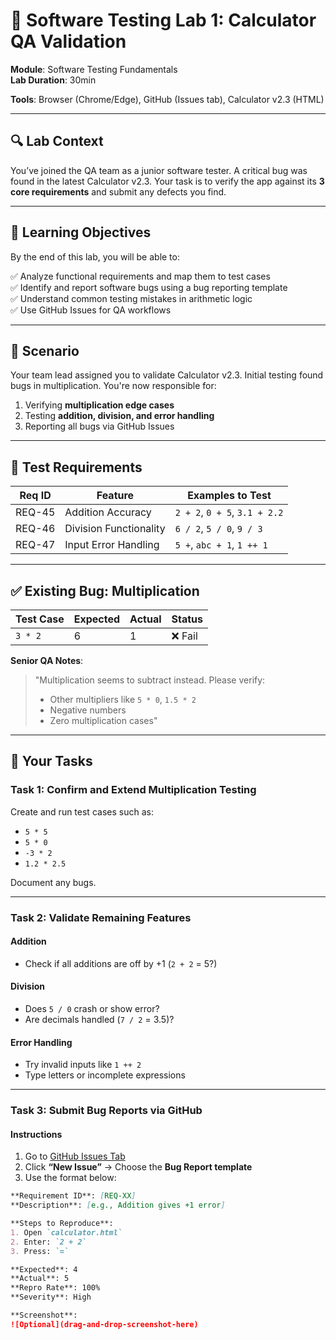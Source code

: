 # 🧪 Software Testing Lab 1: Calculator QA Validation

**Module**: Software Testing Fundamentals  
**Lab Duration**: 30min

**Tools**: Browser (Chrome/Edge), GitHub (Issues tab), Calculator v2.3 (HTML)

---

## 🔍 Lab Context

You’ve joined the QA team as a junior software tester. A critical bug was found in the latest Calculator v2.3. Your task is to verify the app against its **3 core requirements** and submit any defects you find.

---

## 🎯 Learning Objectives

By the end of this lab, you will be able to:

✅ Analyze functional requirements and map them to test cases  
✅ Identify and report software bugs using a bug reporting template  
✅ Understand common testing mistakes in arithmetic logic  
✅ Use GitHub Issues for QA workflows

---

## 📝 Scenario

Your team lead assigned you to validate Calculator v2.3. Initial testing found bugs in multiplication. You're now responsible for:  
1. Verifying **multiplication edge cases**  
2. Testing **addition, division, and error handling**  
3. Reporting all bugs via GitHub Issues

---

## 📂 Test Requirements

| Req ID  | Feature               | Examples to Test              |
|---------|------------------------|-------------------------------|
| REQ-45  | Addition Accuracy       | `2 + 2`, `0 + 5`, `3.1 + 2.2` |
| REQ-46  | Division Functionality  | `6 / 2`, `5 / 0`, `9 / 3`     |
| REQ-47  | Input Error Handling    | `5 +`, `abc + 1`, `1 ++ 1`    |

---

## ✅ Existing Bug: Multiplication

| Test Case | Expected | Actual | Status  |
|-----------|----------|--------|---------|
| `3 * 2`   | 6        | 1      | ❌ Fail |

**Senior QA Notes**:  
> "Multiplication seems to subtract instead. Please verify:  
> - Other multipliers like `5 * 0`, `1.5 * 2`  
> - Negative numbers  
> - Zero multiplication cases"

---

## 🧪 Your Tasks

### Task 1: Confirm and Extend Multiplication Testing

Create and run test cases such as:
- `5 * 5`
- `5 * 0`
- `-3 * 2`
- `1.2 * 2.5`

Document any bugs.

---

### Task 2: Validate Remaining Features

#### Addition
- Check if all additions are off by +1 (`2 + 2` = 5?)

#### Division
- Does `5 / 0` crash or show error?  
- Are decimals handled (`7 / 2` = 3.5)?

#### Error Handling
- Try invalid inputs like `1 ++ 2`  
- Type letters or incomplete expressions

---

### Task 3: Submit Bug Reports via GitHub

#### Instructions

1. Go to [GitHub Issues Tab](https://github.com/PLP-Database-DEPT/swt-01/issues)  
2. Click **“New Issue”** → Choose the **Bug Report template**  
3. Use the format below:

```markdown
**Requirement ID**: [REQ-XX]  
**Description**: [e.g., Addition gives +1 error]

**Steps to Reproduce**:  
1. Open `calculator.html`  
2. Enter: `2 + 2`  
3. Press: `=`

**Expected**: 4  
**Actual**: 5  
**Repro Rate**: 100%  
**Severity**: High

**Screenshot**:  
![Optional](drag-and-drop-screenshot-here)
